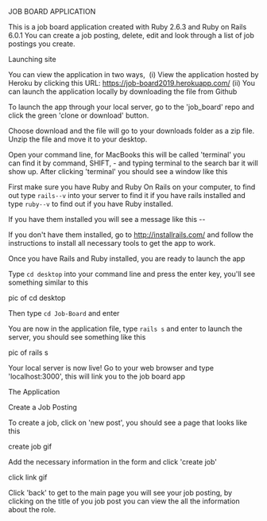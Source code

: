 JOB BOARD APPLICATION

This is a job board application created with Ruby 2.6.3 and Ruby on Rails 6.0.1
You can create a job posting, delete, edit and look through a list of job postings you create. 

Launching site 

You can view the application in two ways, 
  (i) View the application hosted by Heroku by clicking this URL: https://job-board2019.herokuapp.com/
               (ii) You can launch the application locally by downloading the file from Github
  
  To launch the app through your local server, go to the 'job_board' repo and click the green 'clone or download' button. 
  
  
  Choose download and the file will go to your downloads folder as a zip file. Unzip the file and move it to your desktop. 
  
Open your command line, for MacBooks this will be called 'terminal' you can find it by command, SHIFT, - and typing terminal to the search bar it will show up. After clicking 'terminal' you should see a window like this


First make sure you have Ruby and Ruby On Rails on your computer, to find out type ```rails--v``` into your server to find it if you have rails installed and type ```ruby--v``` to find out if you have Ruby installed. 

If you have them installed you will see a message like this --

If you don't have them installed, go to http://installrails.com/ and follow the instructions to install all necessary tools to get the app to work.

Once you have Rails and Ruby installed, you are ready to launch the app

Type ```cd desktop``` into your command line and press the enter key, you'll see something similar to this

pic of cd desktop 

Then type ```cd Job-Board``` and enter


You are now in the application file, type ```rails s``` and enter to launch the server, you should see something like this 

pic of rails s 

Your local server is now live! Go to your web browser and type 'localhost:3000', this will link you to the job board app

The Application

Create a Job Posting

To create a job, click on 'new post', you should see a page that looks like this 

create job gif

Add the necessary information in the form and click 'create job'

click link gif

Click 'back' to get to the main page you will see your job posting, by clicking on the title of you job post you can view the all the information about the role.
